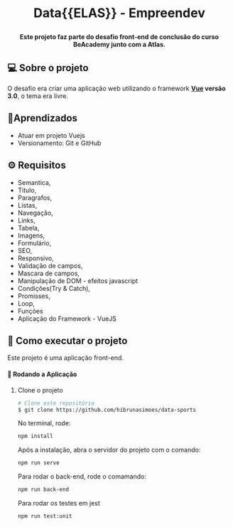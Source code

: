 <h1 align="center">
   <p> Data{{ELAS}} - Empreendev</p>
</h1> 

<h4 align="center"> 
  Este projeto faz parte do desafio front-end de conclusão do curso BeAcademy junto com a Atlas.
</h4>

## 💻 Sobre o projeto
O desafio era criar uma aplicação web utilizando o framework **[Vue](https://github.com/angular/vue-cli) versão 3.0**, o tema era livre.

## 🌱Aprendizados
- Atuar em projeto Vuejs
- Versionamento: Git e GitHub

## ⚙️ Requisitos
- Semantica,
- Titulo,
- Paragrafos,
- Listas,
- Navegação,
- Links,
- Tabela,
- Imagens,
- Formulário,
- SEO,
- Responsivo,
- Validação de campos,
- Mascara de campos,
- Manipulação de DOM - efeitos javascript
- Condições(Try & Catch),
- Promisses,
- Loop,
- Funções
- Aplicação do Framework - VueJS

## 🚀 Como executar o projeto

Este projeto é uma aplicação front-end.

#### 🎲 Rodando a Aplicação

<ol start="1">
<li>Clone o projeto </li>

```bash
# Clone este repositório
$ git clone https://github.com/hibrunasimoes/data-sports
```
No terminal, rode:
````sh
npm install
````
Após a instalação, abra o servidor do projeto com o comando:
````sh
npm run serve
````
Para rodar o back-end, rode o comamando:
````sh
npm run back-end
````
Para rodar os testes em jest
````sh
npm run test:unit     
````

